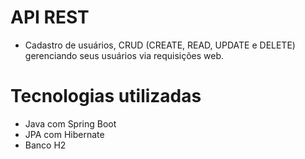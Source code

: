 # API REST

- Cadastro de usuários, CRUD (CREATE, READ, UPDATE e DELETE) gerenciando seus usuários via requisições web.

# Tecnologias utilizadas

- Java com Spring Boot
- JPA com Hibernate
- Banco H2
